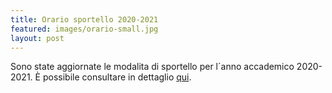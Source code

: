 ```yaml
---
title: Orario sportello 2020-2021
featured: images/orario-small.jpg
layout: post
---
```


Sono state aggiornate le modalita di sportello per l´anno accademico 2020-2021.
È possibile consultare in dettaglio <a href="/orari.html">qui</a>.

